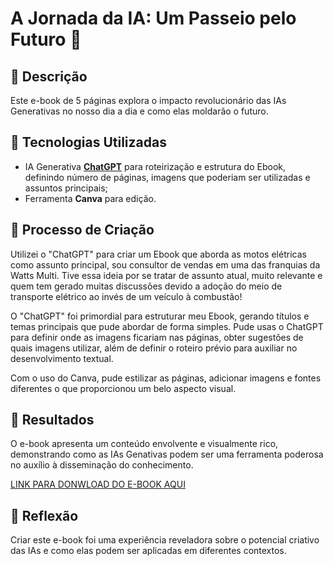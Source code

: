# A Jornada da IA: Um Passeio pelo Futuro 🌌

## 📒 Descrição
Este e-book de 5 páginas explora o impacto revolucionário das IAs Generativas no nosso dia a dia e como elas moldarão o futuro.

## 🤖 Tecnologias Utilizadas
- IA Generativa **[ChatGPT](https://chat.openai.com)** para roteirização e estrutura do Ebook, definindo número de páginas, imagens que poderiam ser utilizadas e assuntos principais;
- Ferramenta **Canva** para edição.

## 🧐 Processo de Criação
Utilizei o "ChatGPT" para criar um Ebook que aborda as motos elétricas como assunto principal, sou consultor de vendas em uma das franquias da Watts Multi.
Tive essa ideia por se tratar de assunto atual, muito relevante e quem tem gerado muitas discussões devido a adoção do meio de transporte elétrico ao invés de um veículo à combustão!

O "ChatGPT" foi primordial para estruturar meu Ebook, gerando títulos e temas principais que pude abordar de forma simples. Pude usas o ChatGPT para definir onde as imagens ficariam nas páginas, obter sugestões de quais imagens utilizar, além de definir o roteiro prévio para auxiliar no desenvolvimento textual.

Com o uso do Canva, pude estilizar as páginas, adicionar imagens e fontes diferentes o que proporcionou um belo aspecto visual.

## 🚀 Resultados
O e-book apresenta um conteúdo envolvente e visualmente rico, demonstrando como as IAs Genativas podem ser uma ferramenta poderosa no auxílio à disseminação do conhecimento.

[LINK PARA DONWLOAD DO E-BOOK AQUI](https://github.com/pgustavo23/lab-natty-or-not/blob/main/EbookWatts_IA_generativa/DesbravandoOFuturo_WattsMobilidade.pdf)


## 💭 Reflexão
Criar este e-book foi uma experiência reveladora sobre o potencial criativo das IAs e como elas podem ser aplicadas em diferentes contextos.
